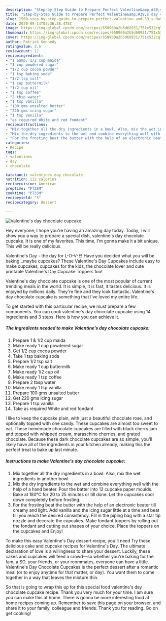 ```yaml
---
description: "Step-by-Step Guide to Prepare Perfect Valentine&amp;#39;s day chocolate cupcake"
title: "Step-by-Step Guide to Prepare Perfect Valentine&amp;#39;s day chocolate cupcake"
slug: 1500-step-by-step-guide-to-prepare-perfect-valentine-and-39-s-day-chocolate-cupcake
date: 2020-09-14T03:36:36.475Z
image: https://img-global.cpcdn.com/recipes/658960a2b5d68931/751x532cq70/valentines-day-chocolate-cupcake-recipe-main-photo.jpg
thumbnail: https://img-global.cpcdn.com/recipes/658960a2b5d68931/751x532cq70/valentines-day-chocolate-cupcake-recipe-main-photo.jpg
cover: https://img-global.cpcdn.com/recipes/658960a2b5d68931/751x532cq70/valentines-day-chocolate-cupcake-recipe-main-photo.jpg
author: Patrick Kennedy
ratingvalue: 3.6
reviewcount: 12
recipeingredient:
- "1 &amp; 1/2 cup maida"
- "1 cup powdered sugar"
- "1/2 cup cocoa powder"
- "1 tsp baking soda"
- "1/2 tsp salt"
- "1 cup buttermilk"
- "1/2 cup oil"
- "1 tsp coffee"
- "2 tbsp water"
- "1 tsp vanilla"
- "100 gms unsalted butter"
- "220 gms icing sugar"
- "1 tsp vanilla"
- "as required White and red fondant"
recipeinstructions:
- "Mix together all the dry ingredients in a bowl. Also, mix the wet ingredients in another bowl."
- "Mix the dry ingredients to the wet and combine everything well with the help of a hand beater. Pour the batter into 12 cupcake paper moulds. Bake at 180°C for 20 to 25 minutes or till done. Let the cupcakes cool down completely before frosting."
- "For the frosting beat the butter with the help of an electronic beater till creamy and light. Add vanilla and the icing sugar little at a time and beat till you reach the desired consistency. Fill in the piping bag with a star tip nozzle and decorate the cupcakes. Make fondant toppers by rolling out the fondant and cutting out shapes of your choice. Place the toppers on the cupcakes and Enjoy!"
categories:
- Recipe
tags:
- valentines
- day
- chocolate

katakunci: valentines day chocolate 
nutrition: 122 calories
recipecuisine: American
preptime: "PT28M"
cooktime: "PT33M"
recipeyield: "3"
recipecategory: Dessert

---
```



![Valentine&#39;s day chocolate cupcake](https://img-global.cpcdn.com/recipes/658960a2b5d68931/751x532cq70/valentines-day-chocolate-cupcake-recipe-main-photo.jpg)

Hey everyone, I hope you're having an amazing day today. Today, I will show you a way to prepare a special dish, valentine&#39;s day chocolate cupcake. It is one of my favorites. This time, I'm gonna make it a bit unique. This will be really delicious.

Valentine&#39;s Day - the day for L-O-V-E! Have you decided what you will be baking…maybe cupcakes? These Valentine&#39;s Day Cupcakes include easy to make cupcakes, cupcakes for the kids, the chocolate lover and cute printable Valentine&#39;s Day Cupcake Toppers too!

Valentine&#39;s day chocolate cupcake is one of the most popular of current trending meals in the world. It is simple, it is fast, it tastes delicious. It is enjoyed by millions daily. They're fine and they look fantastic. Valentine&#39;s day chocolate cupcake is something that I've loved my entire life.


To get started with this particular recipe, we must prepare a few components. You can cook valentine&#39;s day chocolate cupcake using 14 ingredients and 3 steps. Here is how you can achieve it.

<!--inarticleads1-->

##### The ingredients needed to make Valentine&#39;s day chocolate cupcake:

1. Prepare 1 &amp; 1/2 cup maida
1. Make ready 1 cup powdered sugar
1. Get 1/2 cup cocoa powder
1. Take 1 tsp baking soda
1. Prepare 1/2 tsp salt
1. Make ready 1 cup buttermilk
1. Make ready 1/2 cup oil
1. Make ready 1 tsp coffee
1. Prepare 2 tbsp water
1. Make ready 1 tsp vanilla
1. Prepare 100 gms unsalted butter
1. Get 220 gms icing sugar
1. Prepare 1 tsp vanilla
1. Take as required White and red fondant


I like to keep the cupcake plain, with just a beautiful chocolate rose, and optionally topped with one candy. These cupcakes are almost too sweet to eat. These homemade chocolate cupcakes are filled with black cherry jam and topped with whipped cream, maraschino cherries, and grated chocolate. Because these dark chocolate cupcakes are so simple, you&#39;ll likely have all of the ingredients in your kitchen already, making this the perfect treat to bake up last minute. 

<!--inarticleads2-->

##### Instructions to make Valentine&#39;s day chocolate cupcake:

1. Mix together all the dry ingredients in a bowl. Also, mix the wet ingredients in another bowl.
1. Mix the dry ingredients to the wet and combine everything well with the help of a hand beater. Pour the batter into 12 cupcake paper moulds. Bake at 180°C for 20 to 25 minutes or till done. Let the cupcakes cool down completely before frosting.
1. For the frosting beat the butter with the help of an electronic beater till creamy and light. Add vanilla and the icing sugar little at a time and beat till you reach the desired consistency. Fill in the piping bag with a star tip nozzle and decorate the cupcakes. Make fondant toppers by rolling out the fondant and cutting out shapes of your choice. Place the toppers on the cupcakes and Enjoy!


To make this easy Valentine&#39;s Day dessert recipe, you&#39;ll need Try these delicious cake and cupcake recipes for Valentine&#39;s Day. The ultimate declaration of love is a willingness to share your dessert. Luckily, these cakes and cupcakes will feed a crowd—so whether you&#39;re baking for the fam, a SO, your friends, or your roommates, everyone can have a little. Valentine&#39;s Day Chocolate Cupcakes is the perfect dessert after a romantic meal (or to enjoy anytime for that matter, or day). You want them to come together in a way that leaves the mixture thin. 

So that is going to wrap this up for this special food valentine&#39;s day chocolate cupcake recipe. Thank you very much for your time. I am sure you can make this at home. There is gonna be more interesting food at home recipes coming up. Remember to save this page on your browser, and share it to your family, colleague and friends. Thank you for reading. Go on get cooking!
